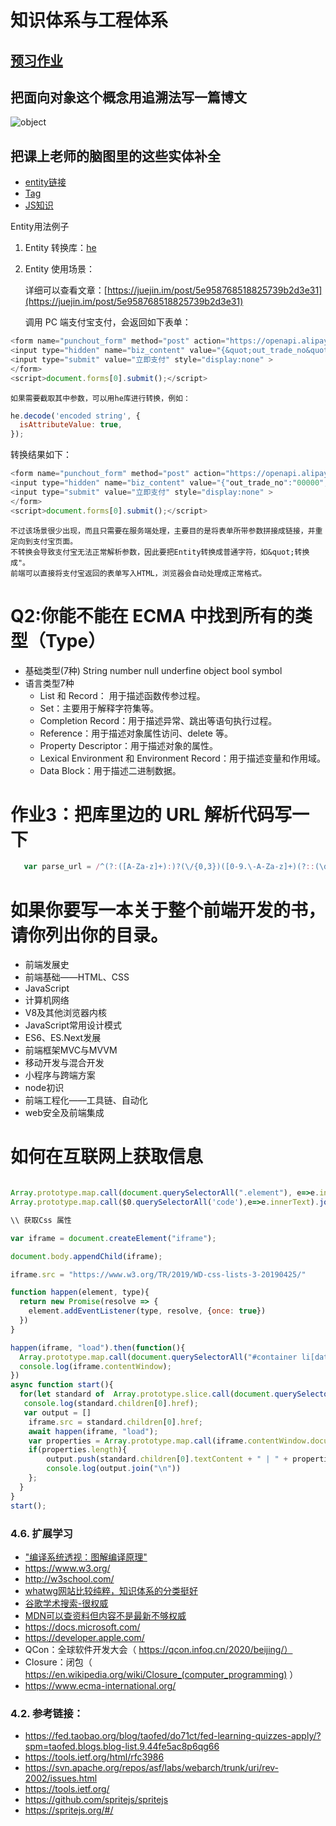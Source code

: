 # 知识体系与工程体系

## [预习作业](WarmingUp.md)

## 把面向对象这个概念用追溯法写一篇博文

![object](/17171eaecdd2da88.jpg)

## 把课上老师的脑图里的这些实体补全
- [entity链接](entity.html)
- [Tag](tag.html)
- [JS知识](js.md)

Entity用法例子

1. Entity 转换库：[he](https://github.com/mathiasbynens/he)

2. Entity 使用场景：

   详细可以查看文章：[https://juejin.im/post/5e958768518825739b2d3e31](https://juejin.im/post/5e958768518825739b2d3e31)

   调用 PC 端支付宝支付，会返回如下表单：

```js
<form name="punchout_form" method="post" action="https://openapi.alipay.com/gateway.do?charset=utf-8&method=alipay.trade.page.pay&sign=XXX&return_url=https%3A%2F%2Fwww.xxx.com&notify_url=http%3A%2F%2Fxxx.com&version=1.0&app_id=2016021401143890&sign_type=RSA2&timestamp=2020-04-11+12%3A54%3A21&alipay_sdk=alipay-sdk-java-4.8.10.ALL&format=json">
<input type="hidden" name="biz_content" value="{&quot;out_trade_no&quot;:&quot;00000&quot;,&quot;product_code&quot;:&quot;FAST_INSTANT_TRADE_PAY&quot;,&quot;subject&quot;:&quot;充值&quot;,&quot;time_expire&quot;:&quot;2020-04-11 13:54:21&quot;,&quot;total_amount&quot;:&quot;999&quot;}">
<input type="submit" value="立即支付" style="display:none" >
</form>
<script>document.forms[0].submit();</script>
```

    如果需要截取其中参数，可以用he库进行转换，例如：

```js
he.decode('encoded string', {
  isAttributeValue: true,
});
```

转换结果如下：

```js
<form name="punchout_form" method="post" action="https://openapi.alipay.com/gateway.do?charset=utf-8&method=alipay.trade.page.pay&sign=XXX&return_url=https%3A%2F%2Fwww.xxx.com&notify_url=http%3A%2F%2Fxxx.com&version=1.0&app_id=2016021401143890&sign_type=RSA2&timestamp=2020-04-11+12%3A54%3A21&alipay_sdk=alipay-sdk-java-4.8.10.ALL&format=json">
<input type="hidden" name="biz_content" value="{"out_trade_no":"00000","product_code":"FAST_INSTANT_TRADE_PAY","subject":"充值","time_expire":"2020-04-11 13:54:21","total_amount":"999"}">
<input type="submit" value="立即支付" style="display:none" >
</form>
<script>document.forms[0].submit();</script>
```

    不过该场景很少出现，而且只需要在服务端处理，主要目的是将表单所带参数拼接成链接，并重定向到支付宝页面。
    不转换会导致支付宝无法正常解析参数，因此要把Entity转换成普通字符，如&quot;转换成"。
    前端可以直接将支付宝返回的表单写入HTML，浏览器会自动处理成正常格式。

# Q2:你能不能在 ECMA 中找到所有的类型（Type）
- 基础类型(7种)  String number null underfine object bool symbol 
- 语言类型7种
  - List 和 Record： 用于描述函数传参过程。
  - Set：主要用于解释字符集等。
  - Completion Record：用于描述异常、跳出等语句执行过程。
  - Reference：用于描述对象属性访问、delete 等。
  - Property Descriptor：用于描述对象的属性。
  - Lexical Environment 和 Environment Record：用于描述变量和作用域。
  - Data Block：用于描述二进制数据。 

# 作业3：把库里边的 URL 解析代码写一下
```js
   var parse_url = /^(?:([A-Za-z]+):)?(\/{0,3})([0-9.\-A-Za-z]+)(?::(\d+))?(?:\/([^?#]-))?(?:\?([^#]-))?(?:#(.-))?$/;

```

# 如果你要写一本关于整个前端开发的书，请你列出你的目录。

- 前端发展史
- 前端基础——HTML、CSS
- JavaScript
- 计算机网络 
- V8及其他浏览器内核 
- JavaScript常用设计模式 
- ES6、ES.Next发展
- 前端框架MVC与MVVM 
- 移动开发与混合开发 
- 小程序与跨端方案
- node初识 
- 前端工程化——工具链、自动化
- web安全及前端集成


# 如何在互联网上获取信息
```js

Array.prototype.map.call(document.querySelectorAll(".element"), e=>e.innerText);
Array.prototype.map.call($0.querySelectorAll('code'),e=>e.innerText).join('\n')

\\ 获取Css 属性

var iframe = document.createElement("iframe");

document.body.appendChild(iframe);

iframe.src = "https://www.w3.org/TR/2019/WD-css-lists-3-20190425/"

function happen(element, type){
  return new Promise(resolve => {
    element.addEventListener(type, resolve, {once: true})
  })
}

happen(iframe, "load").then(function(){
  Array.prototype.map.call(document.querySelectorAll("#container li[data-tag~=css] h2"), e=> e.children[0].href + " |\t" + e.children[0].textContent).join("\n")
  console.log(iframe.contentWindow);
})
async function start(){  
  for(let standard of  Array.prototype.slice.call(document.querySelectorAll("#container li[data-tag~=css] h2:not(.Retired):not(.GroupNote)"))) {
   console.log(standard.children[0].href);
   var output = []
    iframe.src = standard.children[0].href;
    await happen(iframe, "load");
    var properties = Array.prototype.map.call(iframe.contentWindow.document.querySelectorAll(".propdef [data-dfn-type=property]"), e => e.childNodes[0].textContent);
    if(properties.length){
        output.push(standard.children[0].textContent + " | " + properties.join(", "));
        console.log(output.join("\n"))
    };     
  }  
}
start();

```
### 4.6. 扩展学习
- ["编译系统透视：图解编译原理"](https://weread.qq.com/web/reader/9c632ee05ce2c79c6f5eaadkc81322c012c81e728d9d180)
- https://www.w3.org/
- http://w3school.com/
- [whatwg网站比较纯粹，知识体系的分类挺好](https://whatwg.org/)
- [谷歌学术搜索-很权威](https://scholar.google.com/)
- [MDN可以查资料但内容不是最新不够权威](https://developer.mozilla.org/)
- https://docs.microsoft.com/
- https://developer.apple.com/
- QCon：全球软件开发大会（ https://qcon.infoq.cn/2020/beijing/）
- Closure：闭包（ https://en.wikipedia.org/wiki/Closure_(computer_programming) ）
- https://www.ecma-international.org/


### 4.2. 参考链接：
- https://fed.taobao.org/blog/taofed/do71ct/fed-learning-quizzes-apply/?spm=taofed.blogs.blog-list.9.44fe5ac8p6qg66
- https://tools.ietf.org/html/rfc3986
- https://svn.apache.org/repos/asf/labs/webarch/trunk/uri/rev-2002/issues.html
- https://tools.ietf.org/
- https://github.com/spritejs/spritejs
- https://spritejs.org/#/
